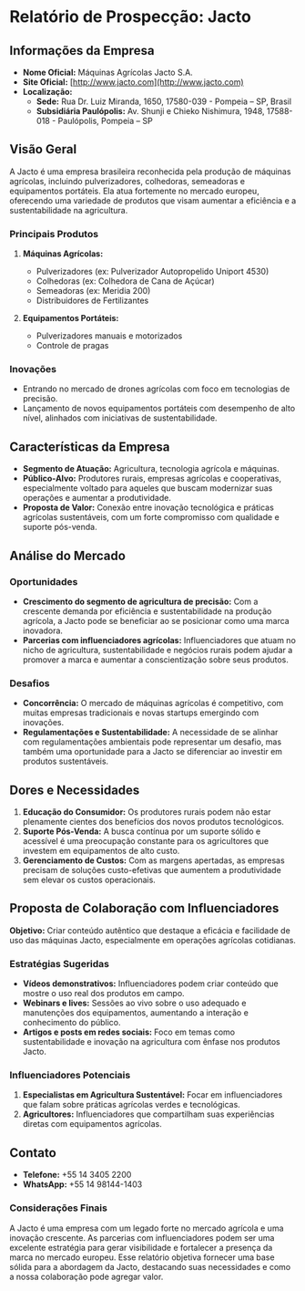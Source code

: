 # Relatório de Prospecção: Jacto

## Informações da Empresa

- **Nome Oficial:** Máquinas Agrícolas Jacto S.A.
- **Site Oficial:** [http://www.jacto.com](http://www.jacto.com)
- **Localização:** 
  - **Sede:** Rua Dr. Luiz Miranda, 1650, 17580-039 - Pompeia – SP, Brasil
  - **Subsidiária Paulópolis:** Av. Shunji e Chieko Nishimura, 1948, 17588-018 - Paulópolis, Pompeia – SP

## Visão Geral

A Jacto é uma empresa brasileira reconhecida pela produção de máquinas agrícolas, incluindo pulverizadores, colhedoras, semeadoras e equipamentos portáteis. Ela atua fortemente no mercado europeu, oferecendo uma variedade de produtos que visam aumentar a eficiência e a sustentabilidade na agricultura.

### Principais Produtos
1. **Máquinas Agrícolas:**
   - Pulverizadores (ex: Pulverizador Autopropelido Uniport 4530)
   - Colhedoras (ex: Colhedora de Cana de Açúcar)
   - Semeadoras (ex: Meridia 200)
   - Distribuidores de Fertilizantes

2. **Equipamentos Portáteis:**
   - Pulverizadores manuais e motorizados
   - Controle de pragas

### Inovações
- Entrando no mercado de drones agrícolas com foco em tecnologias de precisão.
- Lançamento de novos equipamentos portáteis com desempenho de alto nível, alinhados com iniciativas de sustentabilidade.

## Características da Empresa

- **Segmento de Atuação:** Agricultura, tecnologia agrícola e máquinas.
- **Público-Alvo:** Produtores rurais, empresas agrícolas e cooperativas, especialmente voltado para aqueles que buscam modernizar suas operações e aumentar a produtividade.
- **Proposta de Valor:** Conexão entre inovação tecnológica e práticas agrícolas sustentáveis, com um forte compromisso com qualidade e suporte pós-venda.

## Análise do Mercado

### Oportunidades
- **Crescimento do segmento de agricultura de precisão:** Com a crescente demanda por eficiência e sustentabilidade na produção agrícola, a Jacto pode se beneficiar ao se posicionar como uma marca inovadora.
- **Parcerias com influenciadores agrícolas:** Influenciadores que atuam no nicho de agricultura, sustentabilidade e negócios rurais podem ajudar a promover a marca e aumentar a conscientização sobre seus produtos.

### Desafios
- **Concorrência:** O mercado de máquinas agrícolas é competitivo, com muitas empresas tradicionais e novas startups emergindo com inovações.
- **Regulamentações e Sustentabilidade:** A necessidade de se alinhar com regulamentações ambientais pode representar um desafio, mas também uma oportunidade para a Jacto se diferenciar ao investir em produtos sustentáveis.

## Dores e Necessidades

1. **Educação do Consumidor:** Os produtores rurais podem não estar plenamente cientes dos benefícios dos novos produtos tecnológicos.
2. **Suporte Pós-Venda:** A busca contínua por um suporte sólido e acessível é uma preocupação constante para os agricultores que investem em equipamentos de alto custo.
3. **Gerenciamento de Custos:** Com as margens apertadas, as empresas precisam de soluções custo-efetivas que aumentem a produtividade sem elevar os custos operacionais.

## Proposta de Colaboração com Influenciadores

**Objetivo:** Criar conteúdo autêntico que destaque a eficácia e facilidade de uso das máquinas Jacto, especialmente em operações agrícolas cotidianas.

### Estratégias Sugeridas
- **Vídeos demonstrativos:** Influenciadores podem criar conteúdo que mostre o uso real dos produtos em campo.
- **Webinars e lives:** Sessões ao vivo sobre o uso adequado e manutenções dos equipamentos, aumentando a interação e conhecimento do público.
- **Artigos e posts em redes sociais:** Foco em temas como sustentabilidade e inovação na agricultura com ênfase nos produtos Jacto.

### Influenciadores Potenciais
1. **Especialistas em Agricultura Sustentável:** Focar em influenciadores que falam sobre práticas agrícolas verdes e tecnológicas.
2. **Agricultores:** Influenciadores que compartilham suas experiências diretas com equipamentos agrícolas.

## Contato
- **Telefone:** +55 14 3405 2200
- **WhatsApp:** +55 14 98144-1403

### Considerações Finais

A Jacto é uma empresa com um legado forte no mercado agrícola e uma inovação crescente. As parcerias com influenciadores podem ser uma excelente estratégia para gerar visibilidade e fortalecer a presença da marca no mercado europeu. Esse relatório objetiva fornecer uma base sólida para a abordagem da Jacto, destacando suas necessidades e como a nossa colaboração pode agregar valor.